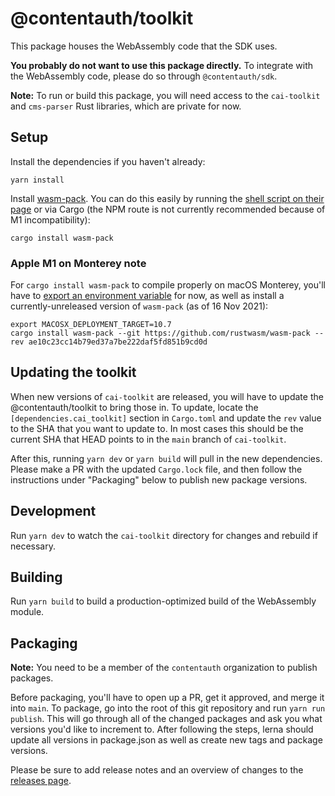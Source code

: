 # @contentauth/toolkit

This package houses the WebAssembly code that the SDK uses.

**You probably do not want to use this package directly.** To integrate with the WebAssembly code, please do so through `@contentauth/sdk`.

**Note:** To run or build this package, you will need access to the `cai-toolkit` and `cms-parser` Rust libraries, which are private for now.

## Setup

Install the dependencies if you haven't already:

```
yarn install
```

Install [wasm-pack](https://github.com/rustwasm/wasm-pack). You can do this easily by running the [shell script on their page](https://rustwasm.github.io/wasm-pack/installer/) or via Cargo (the NPM route is not currently recommended because of M1 incompatibility):

```
cargo install wasm-pack
```

### Apple M1 on Monterey note

For `cargo install wasm-pack` to compile properly on macOS Monterey, you'll have to [export an environment variable](https://github.com/rust-lang/rust/issues/90342) for now, as well as install a currently-unreleased version of `wasm-pack` (as of 16 Nov 2021):

```shell
export MACOSX_DEPLOYMENT_TARGET=10.7
cargo install wasm-pack --git https://github.com/rustwasm/wasm-pack --rev ae10c23cc14b79ed37a7be222daf5fd851b9cd0d
```

## Updating the toolkit

When new versions of `cai-toolkit` are released, you will have to update the @contentauth/toolkit to bring those in. To update, locate the `[dependencies.cai_toolkit]` section in `Cargo.toml` and update the `rev` value to the SHA that you want to update to. In most cases this should be the current SHA that HEAD points to in the `main` branch of `cai-toolkit`.

After this, running `yarn dev` or `yarn build` will pull in the new dependencies. Please make a PR with the updated `Cargo.lock` file, and then follow the instructions under "Packaging" below to publish new package versions.

## Development

Run `yarn dev` to watch the `cai-toolkit` directory for changes and rebuild if necessary.

## Building

Run `yarn build` to build a production-optimized build of the WebAssembly module.

## Packaging

**Note:** You need to be a member of the `contentauth` organization to publish packages.

Before packaging, you'll have to open up a PR, get it approved, and merge it into `main`. To package, go into the root of this git repository and run `yarn run publish`. This will go through all of the changed packages and ask you what versions you'd like to increment to. After following the steps, lerna should update all versions in package.json as well as create new tags and package versions.

Please be sure to add release notes and an overview of changes to the [releases page](https://github.com/contentauth/c2pa-js/releases).
